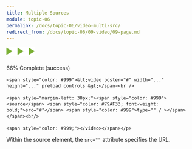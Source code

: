 ```yaml
---
title: Multiple Sources
module: topic-06
permalink: /docs/topic-06/video-multi-src/
redirect_from: /docs/topic-06/09-video/09-page.md
---
```


<img src="./../../../img/arrow-divider.svg" style="width: 75px; border: none; margin: 0px 0 20px 0" />

<div class="panel panel-success">
  <div class="progress" style="margin-bottom: 0; border-bottom-left-radius: 0; border-bottom-right-radius: 0;">
    <div class="progress-bar progress-bar-success progress-bar-striped" role="progressbar" aria-valuenow="66" aria-valuemin="0" aria-valuemax="100" style="width: 66%">
      <span class="sr-only">66% Complete (success)</span>
    </div>
  </div>
  <div class="panel-body">
    <p style="font-size: large; margin: 0;">

    <span style="color: #999">&lt;video poster="#" width="..." height="..." preload controls &gt;</span><br />

    <span style="margin-left: 30px;"><span style="color: #999"><source</span> <span style="color: #79AF33; font-weight: bold;">src="#"</span> <span style="color: #999">type="" / ></span></span><br/>

    <span style="color: #999;"></video></span></p>
  </div>
</div>

Within the source element, the `src=""` attribute specifies the URL.
